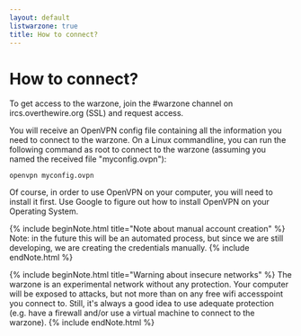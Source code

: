```yaml
---
layout: default
listwarzone: true
title: How to connect?
---
```


How to connect?
===============


To get access to the warzone, join the #warzone channel on ircs.overthewire.org
(SSL) and request access.

You will receive an OpenVPN config file containing all the information you need
to connect to the warzone. On a Linux commandline, you can run the following
command as root to connect to the warzone (assuming you named the received file
"myconfig.ovpn"):

```
openvpn myconfig.ovpn
```

Of course, in order to use OpenVPN on your computer, you will need to install
it first.  Use Google to figure out how to install OpenVPN on your Operating
System.


{% include beginNote.html title="Note about manual account creation" %}
Note: in the future this will be an automated process, but since we are still
developing, we are creating the credentials manually.
{% include endNote.html %}

{% include beginNote.html title="Warning about insecure networks" %}
The warzone is an experimental network without any protection. Your computer
will be exposed to attacks, but not more than on any free wifi accesspoint you
connect to.  Still, it's always a good idea to use adequate protection (e.g.
have a firewall and/or use a virtual machine to connect to the warzone).
{% include endNote.html %}


